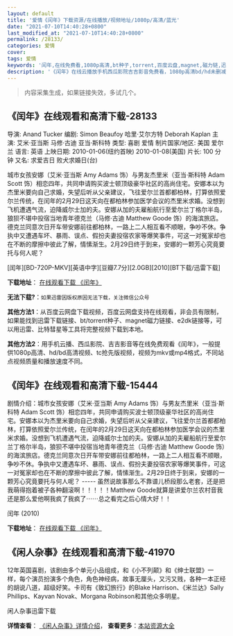 ```yaml
---
layout: default
title: '爱情《闰年》下载资源/在线播放/视频地址/1080p/高清/蓝光'
date: "2021-07-10T14:40:28+0800"
last_modified_at: "2021-07-10T14:40:28+0800"
permalink: /28133/
categories: 爱情
cover:
tags: 爱情
keywords: '闰年,在线免费看,1080p高清,bt种子,torrent,百度云盘,magnet,磁力链,迅雷下载资源'
description: '《闰年》在线云播放手机西瓜影院吉吉影音免费看，1080p高清bd/hd未删减完整版和tc抢先枪版，mkv/mp4格式，附带bt/torrent种子、magnet/磁力链、百度云盘、网盘资源迅雷下载链接'
---
```


>内容采集生成，如果链接失效，多试几个。


## 《闰年》在线观看和高清下载-28133

导演: Anand Tucker 编剧: Simon Beaufoy 哈里·艾尔方特 Deborah Kaplan 主演: 艾米·亚当斯 马修·古迪 亚当·斯科特 类型: 喜剧 爱情 制片国家/地区: 美国 爱尔兰 语言: 英语 上映日期: 2010-01-06(纽约首映) 2010-01-08(美国) 片长: 100 分钟 又名: 求爱吉日 败犬求婚日(台)

城市女孩安娜（艾米·亚当斯 Amy Adams 饰）与男友杰里米（亚当·斯科特 Adam Scott 饰）相恋四年，共同申请购买波士顿顶级豪华社区的高尚住宅。安娜本以为杰里米要向自己求婚，失望后听从父亲建议，飞往爱尔兰首都都柏林，打算依照爱尔兰传统，在闰年的2月29日这天向在都柏林参加医学会议的杰里米求婚。没想到飞机遭遇气流，迫降威尔士加的夫。安娜从加的夫雇船航行至爱尔兰丁格尔半岛，狼狈不堪中投宿当地青年德克兰（马修·古迪 Matthew Goode 饰）的海滨旅店。德克兰同意次日开车带安娜前往都柏林，一路上二人相互看不顺眼，争吵不休。争执中又遭遇车坏、暴雨、误点、假扮夫妻投宿农家等爆笑事件，可这一对冤家却也在不断的摩擦中彼此了解，情愫渐生。2月29日终于到来，安娜的一颗芳心究竟要托与何人呢？


[闰年][BD-720P-MKV][英语中字][豆瓣7.7分][2.0GB][2010][BT下载/迅雷下载]

**下载地址**： [在线观看下载 《闰年》](https://www.btdx8.com/torrent/leap_year_2010.html) 


**无法下载?**：`如果迅雷因版权原因无法下载，关注微信公众号 `

**其他方法1**：从百度云网盘下载视频，百度云网盘支持在线观看，非会员有限制，如果能找到迅雷下载链接、bt/torrent种子、magnet磁力链接、e2dk链接等，可以用迅雷、比特彗星等工具将完整视频下载到本地。

**其他方法2**：用手机云播、西瓜影院、吉吉影音等在线免费观看《闰年》，一般提供1080p高清、hd/bd高清视频、tc抢先版视频，视频为mkv或mp4格式，不同站点视频质量和播放速度不同。


## 《闰年》在线观看和高清下载-15444

剧情介绍：城市女孩安娜（艾米·亚当斯 Amy Adams 饰）与男友杰里米（亚当·斯科特 Adam Scott 饰）相恋四年，共同申请购买波士顿顶级豪华社区的高尚住宅。安娜本以为杰里米要向自己求婚，失望后听从父亲建议，飞往爱尔兰首都都柏林，打算依照爱尔兰传统，在闰年的2月29日这天向在都柏林参加医学会议的杰里米求婚。没想到飞机遭遇气流，迫降威尔士加的夫。安娜从加的夫雇船航行至爱尔兰丁格尔半岛，狼狈不堪中投宿当地青年德克兰（马修·古迪 Matthew Goode 饰）的海滨旅店。德克兰同意次日开车带安娜前往都柏林，一路上二人相互看不顺眼，争吵不休。争执中又遭遇车坏、暴雨、误点、假扮夫妻投宿农家等爆笑事件，可这一对冤家却也在不断的摩擦中彼此了解，情愫渐生。2月29日终于到来，安娜的一颗芳心究竟要托与何人呢？ ----- 虽然说故事那么不靠谱儿桥段那么老套，还是把我萌得抱着被子各种翻滚啊！！！！！Matthew Goode就算是讲爱尔兰农村音我还是那么爱他啊我疯了我疯了⋯⋯总之看完之后心情大好！！


闰年 (2010)

**下载地址**： [在线观看下载 《闰年》](https://www.btbtdy.me/btdy/dy4604.html) 


## 《闲人杂事》在线观看和高清下载-41970

12年英国喜剧，该剧由多个单元小品组成，和《小不列颠》和《绅士联盟》一样，每个演员扮演多个角色，角色神经病，故事无厘头，又污又贱，各种一本正经的胡说八道，超级好笑。卡司有《致幻旅行》的Blake Harrison、《米兰达》Sally Phillips、Kayvan Novak、Morgana Robinson和其他众多明星。


闲人杂事迅雷下载

**详情查看**： [《闲人杂事》详情介绍](/movie/41970/)， **查看更多**：[本站资源大全](/movie/t/all/)

